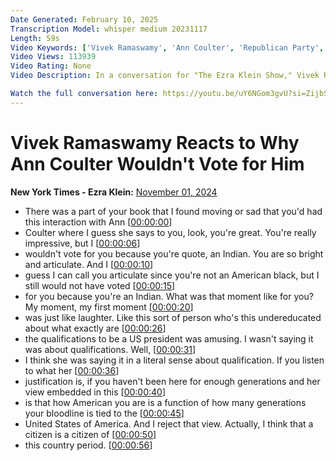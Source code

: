 ```yaml
---
Date Generated: February 10, 2025
Transcription Model: whisper medium 20231117
Length: 59s
Video Keywords: ['Vivek Ramaswamy', 'Ann Coulter', 'Republican Party', 'United States']
Video Views: 113939
Video Rating: None
Video Description: In a conversation for "The Ezra Klein Show," Vivek Ramaswamy shared his initial reaction to an exchange he had with Ann Coulter about what it means to be American.

Watch the full conversation here: https://youtu.be/uY6NGom3gvU?si=ZijbSdhKd0t-4RiM
---
```


# Vivek Ramaswamy Reacts to Why Ann Coulter Wouldn't Vote for Him
**New York Times - Ezra Klein:** [November 01, 2024](https://www.youtube.com/watch?v=V-YFw6HcIxM)
*  There was a part of your book that I found moving or sad that you'd had this interaction with Ann [[00:00:00](https://www.youtube.com/watch?v=V-YFw6HcIxM&t=0.0s)]
*  Coulter where I guess she says to you, look, you're great. You're really impressive, but I [[00:00:06](https://www.youtube.com/watch?v=V-YFw6HcIxM&t=6.24s)]
*  wouldn't vote for you because you're quote, an Indian. You are so bright and articulate. And I [[00:00:10](https://www.youtube.com/watch?v=V-YFw6HcIxM&t=10.8s)]
*  guess I can call you articulate since you're not an American black, but I still would not have voted [[00:00:15](https://www.youtube.com/watch?v=V-YFw6HcIxM&t=15.6s)]
*  for you because you're an Indian. What was that moment like for you? My moment, my first moment [[00:00:20](https://www.youtube.com/watch?v=V-YFw6HcIxM&t=20.8s)]
*  was just like laughter. Like this sort of person who's this undereducated about what exactly are [[00:00:26](https://www.youtube.com/watch?v=V-YFw6HcIxM&t=26.32s)]
*  the qualifications to be a US president was amusing. I wasn't saying it was about qualifications. Well, [[00:00:31](https://www.youtube.com/watch?v=V-YFw6HcIxM&t=31.68s)]
*  I think she was saying it in a literal sense about qualification. If you listen to what her [[00:00:36](https://www.youtube.com/watch?v=V-YFw6HcIxM&t=36.72s)]
*  justification is, if you haven't been here for enough generations and her view embedded in this [[00:00:40](https://www.youtube.com/watch?v=V-YFw6HcIxM&t=40.4s)]
*  is that how American you are is a function of how many generations your bloodline is tied to the [[00:00:45](https://www.youtube.com/watch?v=V-YFw6HcIxM&t=45.120000000000005s)]
*  United States of America. And I reject that view. Actually, I think that a citizen is a citizen of [[00:00:50](https://www.youtube.com/watch?v=V-YFw6HcIxM&t=50.8s)]
*  this country period. [[00:00:56](https://www.youtube.com/watch?v=V-YFw6HcIxM&t=56.48s)]
